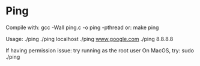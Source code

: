 # Ping



Compile with:
    gcc -Wall ping.c -o ping -pthread
or:
    make ping

Usage:
    ./ping <hostname or IP>
    ./ping localhost
    ./ping www.google.com
    ./ping 8.8.8.8

If having permission issue:
    try running as the root user
On MacOS, try:
    sudo ./ping <hostname or IP>
